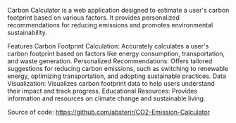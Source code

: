Carbon Calculator is a web application designed to estimate a user's carbon footprint based on various factors. It provides personalized recommendations for reducing emissions and promotes environmental sustainability.

Features
Carbon Footprint Calculation: Accurately calculates a user's carbon footprint based on factors like energy consumption, transportation, and waste generation.
Personalized Recommendations: Offers tailored suggestions for reducing carbon emissions, such as switching to renewable energy, optimizing transportation, and adopting sustainable practices.
Data Visualization: Visualizes carbon footprint data to help users understand their impact and track progress.
Educational Resources: Provides information and resources on climate change and sustainable living.

Source of code: https://github.com/absterjr/CO2-Emission-Calculator
